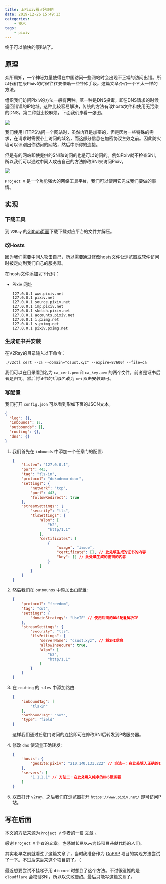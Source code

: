 ```yaml
---
title: 上Pixiv看点好康的
date: 2019-12-26 15:49:13
categories: 
    - 技术
tags: 
    - pixiv
---
```


终于可以愉快的康P站了。
<!--more-->

## 原理

众所周知，一个神秘力量使得在中国访问一些网站时会出现不正常的访问出错。所以我们在康Pixiv的时候往往要借助一些特殊手段。这篇文章介绍一个不太一样的方法。

组织我们访问Pixiv的方法一般有两种。第一种是DNS投毒，即在DNS请求的时候返回错误的IP地址。这种比较容易解决，传统的方法有改hosts文件和使用无污染的DNS。第二种就比较麻烦，下面我们来看一张图。

![][pic1]

我们使用HTTPS访问一个网站时，虽然内容是加密的，但是因为一些特殊的需求，在请求时需要带上访问的域名，而这部分信息在加密协议生效之前。因此防火墙可以识别出你访问的网站，然后中断你的连接。

但是有的网站即使提供的SNI和访问的也是可以访问的。例如Pixiv就不检查SNI，所以我们可以通过中间人攻击自己的方法修改SNI来访问Pixiv。

![][pic2]

`Project V` 是一个功能强大的网络工具平台，我们可以使用它完成我们要做的事情。

## 实现

### 下载工具

到 `V2Ray` 的[Github页面][v2ray]下载下载对应平台的文件并解压。

### 改Hosts

因为我们需要中间人攻击自己，所以需要通过修改hosts文件让浏览器或软件访问时被定向到我们自己的服务器。

在hosts文件添加以下代码：

* Pixiv 网址

  ``` pain
  127.0.0.1	www.pixiv.net
  127.0.0.1	pixiv.net
  127.0.0.1	source.pixiv.net
  127.0.0.1	imp.pixiv.net
  127.0.0.1	sketch.pixiv.net
  127.0.0.1	accounts.pixiv.net
  127.0.0.1	i.pximg.net
  127.0.0.1	s.pximg.net
  127.0.0.1	pixiv.pximg.net
  ```

### 生成证书并安装

在V2Ray的目录输入以下命令：

``` shell
./v2ctl cert --ca --domain="csust.xyz" --expire=87600h --file=ca
```



我们可以在目录看到名为 `ca_cert.pem` 和 `ca_key.pem` 的两个文件，前者是证书后者是密钥。然后将证书的后缀名改为 `crt` 双击安装即可。

### 写配置

我们打开 `config.json` 可以看到形如下面的JSON文本。

```json
{
  "log": {},
  "inbounds": [],
  "outbounds": [],
  "routing": {},
  "dns": {}
}
```



1. 我们首先在 `inbounds` 中添加一个任意门的配置:

   ```json
   {
       "listen": "127.0.0.1",
       "port": 443,
       "tag": "tls-in",
       "protocol": "dokodemo-door",
       "settings": {
           "network": "tcp",
           "port": 443,
           "followRedirect": true
       },
       "streamSettings": {
           "security": "tls",
           "tlsSettings": {
               "alpn": [
                   "h2",
                   "http/1.1"
               ],
               "certificates": [
                   {
                       "usage": "issue",
                       "certificate": [], // 此处填生成的证书的内容
                       "key": [] // 此处填生成的密钥的内容
                   }
               ]
           }
       }
   }
   ```

2. 然后我们在 `outbounds` 中添加出口配置: 

   ```json
   {
       "protocol": "freedom",
       "tag": "out",
       "settings": {
           "domainStrategy": "UseIP" // 使用后面的DNS配置解析IP
       },
       "streamSettings": {
           "security": "tls",
           "tlsSettings": {
               "serverName": "csust.xyz", // 将SNI信息
               "allowInsecure": true,
               "alpn": [
                   "h2",
                   "http/1.1"
               ]
           }
       }
   }
   ```

3. 在 `routing` 的 `rules` 中添加路由: 

   ```json
   {
       "inboundTag": [
           "tls-in"
       ],
       "outboundTag": "out",
       "type": "field"
   }
   ```

   这样我们通过任意门访问的连接即可在修改SNI后转发到P站服务器。

4. 修改 `dns` 使流量正确转发: 

   ```json
   {
       "hosts": {
           "geosite:pixiv": "210.140.131.222" // 方法一：在此处填入正确的IP
       },
       "servers": [
           "1.1.1.1" // 方法二：在此处填入纯净的DNS服务器
       ]
   }
   ```
   
5. 双击打开 `v2ray`，之后我们在浏览器打开 `https://www.pixiv.net/` 即可访问P站。

## 写在后面

本文的方法来源为 `Project V` 作者的一篇 [文章][ref1] 。

感谢 `Project V` 作者的文章。也感谢长期以来为该项目共献代码的人们。

其实老早之前就看过了这篇文章了，当时我准备作为 [GoPSP][psp] 项目的实现方法尝试了一下。不过后来后来这个项目鸽了。（

最近想要尝试不挂梯子用 `discord` 时想到了这个方法。不过很遗憾的是 `cloudflare` 会校验SNI，所以以失败告终。最后只能写这篇文章了。



[pic1]: ../res/006/1.jpg
[pic2]: ../res/006/2.jpg
[v2ray]: https://github.com/v2ray/v2ray-core/releases	"V2Ray Releases"
[ref1]: https://docs.google.com/document/d/1lanYeQbELX7pytehvXO8SndZ0iGyivc2XopkMV5HWW0 "谢谢小薇姐姐"
[psp]: https://github.com/hugefiver/GoPSP
